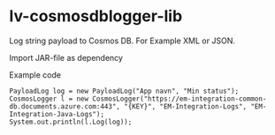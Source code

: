 # lv-cosmosdblogger-lib

Log string payload to Cosmos DB. For Example XML or JSON.

Import JAR-file as dependency

Example code
```
PayloadLog log = new PayloadLog("App navn", "Min status");
CosmosLogger l = new CosmosLogger("https://em-integration-common-db.documents.azure.com:443", "{KEY}", "EM-Integration-Logs", "EM-Integration-Java-Logs");
System.out.println(l.Log(log));
```
